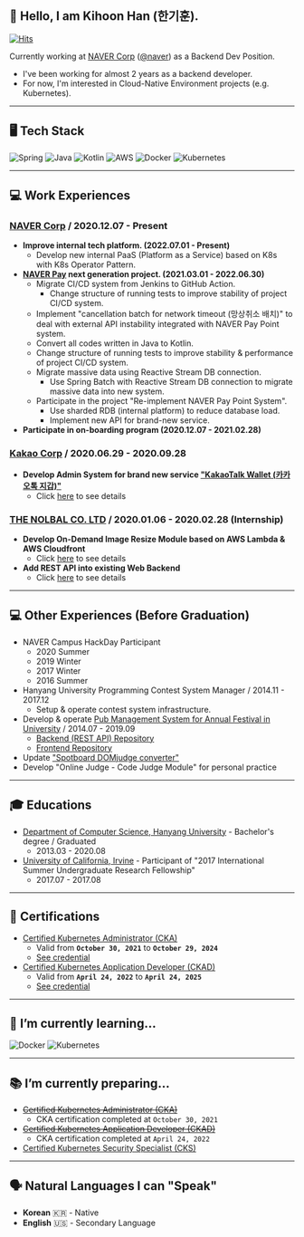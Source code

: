 ## 👋 Hello, I am Kihoon Han (한기훈). 

[![Hits](https://hits.seeyoufarm.com/api/count/incr/badge.svg?url=https%3A%2F%2Fgithub.com%2Fhoony9x&count_bg=%2379C83D&title_bg=%23555555&icon=&icon_color=%23E7E7E7&title=hits&edge_flat=false)](https://hits.seeyoufarm.com)

Currently working at [NAVER Corp](https://navercorp.com/en) ([@naver](https://github.com/naver)) as a Backend Dev Position.

- I've been working for almost 2 years as a backend developer.
- For now, I'm interested in Cloud-Native Environment projects (e.g. Kubernetes).

***

## 🖥  Tech Stack
![Spring](https://img.shields.io/badge/-Spring-green)
![Java](https://img.shields.io/badge/-Java-red)
![Kotlin](https://img.shields.io/badge/-Kotlin-purple)
![AWS](https://img.shields.io/badge/-AWS-green)
![Docker](https://img.shields.io/badge/-Docker-blue)
![Kubernetes](https://img.shields.io/badge/-Kubernetes-indigo)

***

## 💻 Work Experiences

### [NAVER Corp](https://navercorp.com/en) / 2020.12.07 - Present
- **Improve internal tech platform. (2022.07.01 - Present)**
  - Develop new internal PaaS (Platform as a Service) based on K8s with K8s Operator Pattern.
- **[NAVER Pay](https://pay.naver.com/about) next generation project. (2021.03.01 - 2022.06.30)**
  - Migrate CI/CD system from Jenkins to GitHub Action.
    - Change structure of running tests to improve stability of project CI/CD system.
  - Implement "cancellation batch for network timeout (망상취소 배치)" to deal with external API instability integrated with NAVER Pay Point system.
  - Convert all codes written in Java to Kotlin.
  - Change structure of running tests to improve stability & performance of project CI/CD system.
  - Migrate massive data using Reactive Stream DB connection.
    - Use Spring Batch with Reactive Stream DB connection to migrate massive data into new system.
  - Participate in the project "Re-implement NAVER Pay Point System".
    - Use sharded RDB (internal platform) to reduce database load.
    - Implement new API for brand-new service.
- **Participate in on-boarding program (2020.12.07 - 2021.02.28)**

### [Kakao Corp](https://www.kakaocorp.com/?lang=en) / 2020.06.29 - 2020.09.28
- **Develop Admin System for brand new service ["KakaoTalk Wallet (카카오톡 지갑)"](https://www.kakaocorp.com/event/wallet/index)**
  - Click [here](work_experiences/kakao_brand_new_service_admin_system.md) to see details

### [THE NOLBAL CO. LTD](https://nolbal.com) / 2020.01.06 - 2020.02.28 (Internship)
- **Develop On-Demand Image Resize Module based on AWS Lambda & AWS Cloudfront**
  - Click [here](work_experiences/nolbal_image_resize_module.md) to see details
- **Add REST API into existing Web Backend**
  - Click [here](work_experiences/nolbal_rest_api.md) to see details

***

## 💻 Other Experiences (Before Graduation)
- NAVER Campus HackDay Participant
  - 2020 Summer
  - 2019 Winter
  - 2017 Winter
  - 2016 Summer
- Hanyang University Programming Contest System Manager / 2014.11 - 2017.12
  - Setup & operate contest system infrastructure.
- Develop & operate [Pub Management System for Annual Festival in University](https://hyu-oms.com) / 2014.07 - 2019.09
  - [Backend (REST API) Repository](https://github.com/hoony9x/hyu_oms_api_v3)
  - [Frontend Repository](https://github.com/hoony9x/hyu_oms_webapp_v4)
- Update ["Spotboard DOMjudge converter"](https://github.com/spotboard/spotboard)
- Develop "Online Judge - Code Judge Module" for personal practice

***

## 🎓 Educations
- [Department of Computer Science, Hanyang University](http://cs.hanyang.ac.kr/eng/) - Bachelor's degree / Graduated
  - 2013.03 - 2020.08
- [University of California, Irvine](https://uci.edu/) - Participant of "2017 International Summer Undergraduate Research Fellowship"
  - 2017.07 - 2017.08

***

## 📝 Certifications
- [Certified Kubernetes Administrator (CKA)](https://www.cncf.io/certification/cka/)
  - Valid from **`October 30, 2021`** to **`October 29, 2024`**
  - [See credential](https://www.credly.com/badges/87b5b5e6-cd70-4e85-a45d-0cbe024dcb66/public_url)
- [Certified Kubernetes Application Developer (CKAD)](https://www.cncf.io/certification/ckad/)
  - Valid from **`April 24, 2022`** to **`April 24, 2025`**
  - [See credential](https://www.credly.com/badges/06e5d8d9-561f-423c-afd8-a739981758d8/public_url)

***

## 🌱 I’m currently learning...
![Docker](https://img.shields.io/badge/-Docker-blue)
![Kubernetes](https://img.shields.io/badge/-Kubernetes-indigo)

***

## 📚 I’m currently preparing...
- ~~[Certified Kubernetes Administrator (CKA)](https://www.cncf.io/certification/cka/)~~
  - CKA certification completed at `October 30, 2021`
- ~~[Certified Kubernetes Application Developer (CKAD)](https://www.cncf.io/certification/ckad/)~~
  - CKA certification completed at `April 24, 2022`
- [Certified Kubernetes Security Specialist (CKS)](https://www.cncf.io/certification/cks/)

***

## 🗣️ Natural Languages I can "Speak"
* **Korean** 🇰🇷 - Native
* **English** 🇺🇸 - Secondary Language
